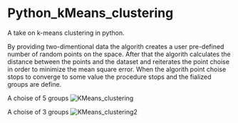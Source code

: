 # Python_kMeans_clustering
A take on k-means clustering in python.

By providing two-dimentional data the algorith creates a user pre-defined number of random points on the space. After that the algorith calculates the distance between the points and the dataset and reiterates the point choise in order to minimize the mean square error. When the algorith point choise stops to converge to some value the procedure stops and the fialized groups are define.

A choise of 5 groups
![KMeans_clustering](https://user-images.githubusercontent.com/92677707/147641465-8dee340d-deed-43c5-88ab-e721c761499b.png)

A choise of 3 groups
![KMeans_clustering2](https://user-images.githubusercontent.com/92677707/147641471-3a907f2c-3395-41b2-a0ef-c807b29e3244.png)
